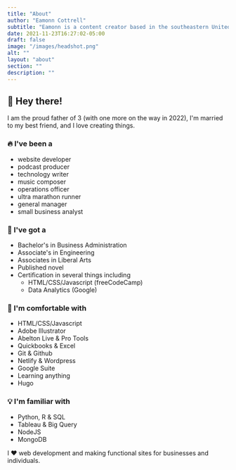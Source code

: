 ```yaml
---
title: "About"
author: "Eamonn Cottrell"
subtitle: "Eamonn is a content creator based in the southeastern United States. He loves web development, music creation and ultra running."
date: 2021-11-23T16:27:02-05:00
draft: false
image: "/images/headshot.png"
alt: ""
layout: "about"
section: ""
description: ""
---
```


## :wave: Hey there!

I am the proud father of 3 (with one more on the way in 2022), I'm married to my best friend, and I love creating things.

### :fire: I've been a
 
- website developer
- podcast producer
- technology writer
- music composer
- operations officer
- ultra marathon runner
- general manager
- small business analyst

### :book: I've got a

- Bachelor's in Business Administration
- Associate's in Engineering
- Associates in Liberal Arts
- Published novel
- Certification in several things including
    - HTML/CSS/Javascript (freeCodeCamp)
    - Data Analytics (Google)

### :battery: I'm comfortable with

- HTML/CSS/Javascript
- Adobe Illustrator
- Abelton Live & Pro Tools
- Quickbooks & Excel
- Git & Github
- Netlify & Wordpress
- Google Suite
- Learning anything
- Hugo

### :bulb: I'm familiar with

- Python, R & SQL
- Tableau & Big Query
- NodeJS
- MongoDB


I :heart: web development and making functional sites for businesses and individuals.


